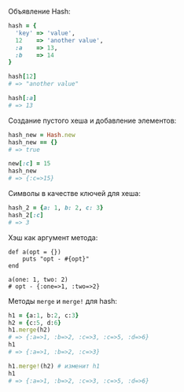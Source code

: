 
Объявление Hash:
```ruby
hash = {
  'key' => 'value',
  12    => 'another value',
  :a    => 13,
  :b    => 14
}

hash[12]
# => "another value"

hash[:a]
# => 13
```

Создание пустого хеша и добавление элементов:
```ruby
hash_new = Hash.new
hash_new == {}
# => true

new[:c] = 15
hash_new
# => {:c=>15}
```

Символы в качестве ключей для хеша:
```ruby
hash_2 = {a: 1, b: 2, c: 3}
hash_2[:c]
# => 3
```

Хэш как аргумент метода:
```run-ruby
def a(opt = {})
	puts "opt - #{opt}"
end

a(one: 1, two: 2)
# opt - {:one=>1, :two=>2}
```

Методы `merge` и `merge!` для hash:
```ruby
h1 = {a:1, b:2, c:3}
h2 = {c:5, d:6}
h1.merge(h2)
# => {:a=>1, :b=>2, :c=>3, :c=>5, :d=>6}
h1
# => {:a=>1, :b=>2, :c=>3}

h1.merge!(h2) # изменит h1
h1
# => {:a=>1, :b=>2, :c=>3, :c=>5, :d=>6}
```